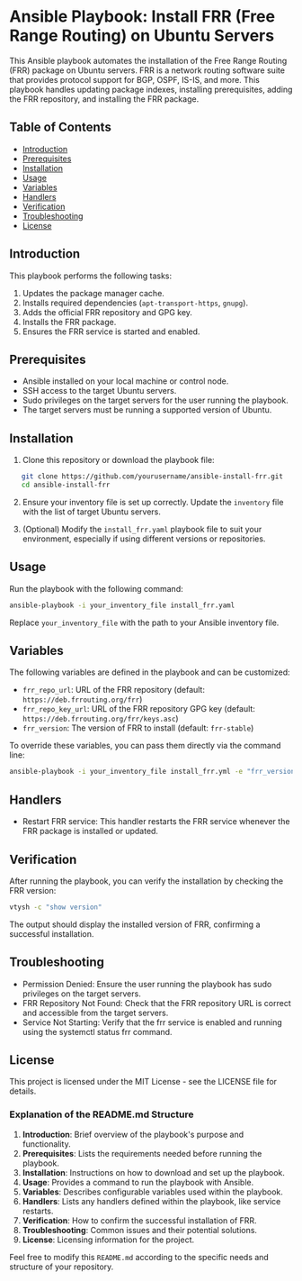 # Ansible Playbook: Install FRR (Free Range Routing) on Ubuntu Servers

This Ansible playbook automates the installation of the Free Range Routing (FRR) package on Ubuntu servers. FRR is a network routing software suite that provides protocol support for BGP, OSPF, IS-IS, and more. This playbook handles updating package indexes, installing prerequisites, adding the FRR repository, and installing the FRR package.

## Table of Contents

- [Introduction](#introduction)
- [Prerequisites](#prerequisites)
- [Installation](#installation)
- [Usage](#usage)
- [Variables](#variables)
- [Handlers](#handlers)
- [Verification](#verification)
- [Troubleshooting](#troubleshooting)
- [License](#license)

## Introduction

This playbook performs the following tasks:

1. Updates the package manager cache.
2. Installs required dependencies (`apt-transport-https`, `gnupg`).
3. Adds the official FRR repository and GPG key.
4. Installs the FRR package.
5. Ensures the FRR service is started and enabled.

## Prerequisites

- Ansible installed on your local machine or control node.
- SSH access to the target Ubuntu servers.
- Sudo privileges on the target servers for the user running the playbook.
- The target servers must be running a supported version of Ubuntu.

## Installation

1. Clone this repository or download the playbook file:

```bash
   git clone https://github.com/yourusername/ansible-install-frr.git
   cd ansible-install-frr
```

2. Ensure your inventory file is set up correctly. Update the `inventory` file with the list of target Ubuntu servers.

3. (Optional) Modify the `install_frr.yaml` playbook file to suit your environment, especially if using different versions or repositories.

## Usage
Run the playbook with the following command:
```bash
ansible-playbook -i your_inventory_file install_frr.yaml
```
Replace `your_inventory_file` with the path to your Ansible inventory file.

## Variables
The following variables are defined in the playbook and can be customized:
* `frr_repo_url`: URL of the FRR repository (default: `https://deb.frrouting.org/frr`)
* `frr_repo_key_url`: URL of the FRR repository GPG key (default: `https://deb.frrouting.org/frr/keys.asc`)
* `frr_version`: The version of FRR to install (default: `frr-stable`)

To override these variables, you can pass them directly via the command line:
```bash
ansible-playbook -i your_inventory_file install_frr.yml -e "frr_version=frr-8"
```

## Handlers
* Restart FRR service: This handler restarts the FRR service whenever the FRR package is installed or updated.

## Verification
After running the playbook, you can verify the installation by checking the FRR version:
```bash
vtysh -c "show version"
```
The output should display the installed version of FRR, confirming a successful installation.

## Troubleshooting
* Permission Denied: Ensure the user running the playbook has sudo privileges on the target servers.
* FRR Repository Not Found: Check that the FRR repository URL is correct and accessible from the target servers.
* Service Not Starting: Verify that the frr service is enabled and running using the systemctl status frr command.

## License
This project is licensed under the MIT License - see the LICENSE file for details.



### Explanation of the README.md Structure

1. **Introduction**: Brief overview of the playbook's purpose and functionality.
2. **Prerequisites**: Lists the requirements needed before running the playbook.
3. **Installation**: Instructions on how to download and set up the playbook.
4. **Usage**: Provides a command to run the playbook with Ansible.
5. **Variables**: Describes configurable variables used within the playbook.
6. **Handlers**: Lists any handlers defined within the playbook, like service restarts.
7. **Verification**: How to confirm the successful installation of FRR.
8. **Troubleshooting**: Common issues and their potential solutions.
9. **License**: Licensing information for the project.

Feel free to modify this `README.md` according to the specific needs and structure of your repository.
